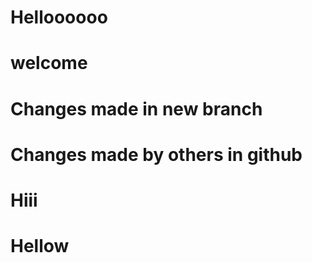 # Helloooooo
# welcome
# Changes made in new branch
# Changes made by others in github
# Hiii
# Hellow
